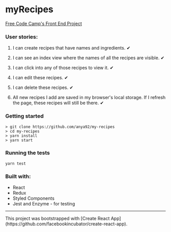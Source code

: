 # myRecipes

[Free Code Camp's Front End Project](https://www.freecodecamp.org/challenges/build-a-recipe-box)

<!-- Live: https://anya92.github.io/my-recipes/ -->

### User stories:
1. I can create recipes that have names and ingredients. ✔

2. I can see an index view where the names of all the recipes are visible. ✔

3. I can click into any of those recipes to view it. ✔

4. I can edit these recipes. ✔

5. I can delete these recipes. ✔

6. All new recipes I add are saved in my browser's local storage. If I refresh the page, these recipes will still be there. ✔

### Getting started

```
> git clone https://github.com/anya92/my-recipes
> cd my-recipes
> yarn install
> yarn start
```

### Running the tests


```
yarn test
```

### Built with:

- React
- Redux
- Styled Components 
- Jest and Enzyme - for testing

<hr />
This project was bootstrapped with [Create React App](https://github.com/facebookincubator/create-react-app).
